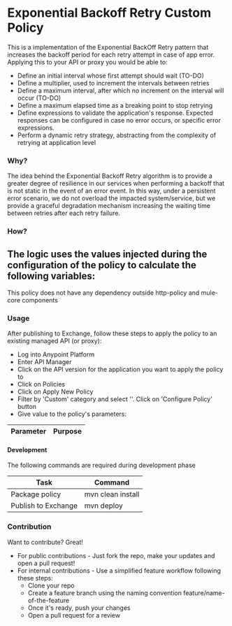# Exponential Backoff Retry Custom Policy

This is a implementation of the Exponential BackOff Retry pattern that increases the backoff period for each retry attempt in case of app error. Applying this to your API or proxy you would be able to:

  - Define an initial interval whose first attempt should wait (TO-DO)
  - Define a multiplier, used to increment the intervals between retries
  - Define a maximum interval, after which no increment on the interval will occur (TO-DO)
  - Define a maximum elapsed time as a breaking point to stop retrying
  - Define expressions to validate the application's response. Expected responses can be configured in case no error occurs, or specific error expressions.  
  - Perform a dynamic retry strategy, abstracting from the complexity of retrying at application level

### Why?
The idea behind the Exponential Backoff Retry algorithm is to provide a greater degree of resilience in our services when performing a backoff that is not static in the event of an error event. In this way, under a persistent error scenario, we do not overload the impacted system/service, but we provide a graceful degradation mechanism increasing the waiting time between retries after each retry failure.


### How?
The logic uses the values ​​injected during the configuration of the policy to calculate the following variables:
- 

This policy does not have any dependency outside http-policy and mule-core components

### Usage
After publishing to Exchange, follow these steps to apply the policy to an existing managed API (or proxy):

* Log into Anypoint Platform
* Enter API Manager
* Click on the API version for the application you want to apply the policy to
* Click on Policies
* Click on Apply New Policy
* Filter by 'Custom' category and select ''. Click on 'Configure Policy' button
* Give value to the policy's parameters:

| Parameter | Purpose |
| ------ | ------ |


#### Development

The following commands are required during development phase

| Task | Command |
| ------ | ------ |
| Package policy| mvn clean install |
| Publish to Exchange | mvn deploy |


### Contribution

Want to contribute? Great!

* For public contributions - Just fork the repo, make your updates and open a pull request!
* For internal contributions - Use a simplified feature workflow following these steps:
   - Clone your repo
   - Create a feature branch using the naming convention feature/name-of-the-feature
   - Once it's ready, push your changes
   - Open a pull request for a review